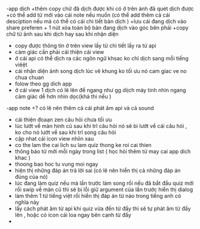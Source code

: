 -app dịch
+thêm copy chữ đã dịch được khi có ở trên ảnh đã quét dịch được
+có thể add từ mới vào cái note nếu muốn (có thể add thêm cả cái desciption nếu mà có thể có cái chi tiết bản dịch )
+lưu cái đang dịch vào share preferen + 1 nút xóa toàn bộ bản đang dịch vào góc bên phải
+copy chữ từ ảnh sau khi dịch hay sau khi nhận diện
+ copy được thông tin  ở trên view lấy từ chi tiết lấy ra từ api
+ cảm giác cần phải cải thiện cái view
+ ở cái api có thể dịch ra các ngôn ngữ khsac ko chỉ dịch sang mỗi tiếng viêệt
+ cái nhận diện ảnh song dịch lúc vẽ khung ko tối ưu nó cam giac ve no chua chuan
+ folow theo gg dich app 
+ ở cái view 1 dịch có lẽ lên để ngang như gg diịch máy tinh nhìn ngang cảm giác dễ hơn nhìn dọc(khả thi nếu )

-app note
+? có lẽ nên thêm cả cái phát âm api và cả sound 
+ cải thiện đoaạn zen câu hỏi chưa tối ưu
+ lúc lướt về màn hinh cũ sau khi trl câu hỏi nó sẽ bi lướt về cái câu hỏi , ko cho nó lướt về sau khi trl song câu hỏi
+ cập nhat cái icon view nhiìn xau
+ co the lam the cai lich su lam quiz thong ke roi cai thien 
+ thông báo từ mới mỗi ngày trong list ( học hỏi thêm từ may cai app dich khac )
+ thoong bao hoc tu vung moi ngay
+ hiện thị những đáp án trả lời sai (có lẽ nên hiển thị cả những đáp án đúng của nó)
+ lúc đang làm quiz nếu mà lần trước làm song rồi nếu đã bắt đầu quiz mới rồi swip về màn cũ thì sẽ bị lỗi giữ argument của lần trước hiển thị dialog
+ làm thêm 1 từ tiếng việt rồi hiển thị đáp án từ nào trong tiếng anh có nghĩa này
+ lấy cách phát âm từ api khi quiz vừa đến từ đấy thì sẽ tự phát âm từ đấy lên , hoặc có icon cái loa ngay bên cạnh từ đấy 
+ 

